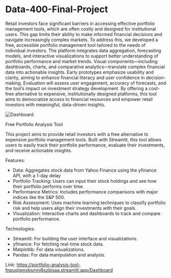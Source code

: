 # Data-400-Final-Project
Retail investors face significant barriers in accessing effective portfolio management tools, which are often costly and designed for institutional users. This gap limits their ability to make informed financial decisions and navigate increasingly complex markets. To address this, we developed a free, accessible portfolio management tool tailored to the needs of individual investors. The platform integrates data aggregation, forecasting models, and interactive visualizations to support better understanding of portfolio performance and market trends. Visual components—including dashboards, charts, and comparative analytics—translate complex financial data into actionable insights. Early prototypes emphasize usability and clarity, aiming to enhance financial literacy and user confidence in decision-making. Evaluation will assess user engagement, accuracy of forecasts, and the tool’s impact on investment strategy development. By offering a cost-free alternative to expensive, institutionally designed platforms, this tool aims to democratize access to financial resources and empower retail investors with meaningful, data-driven insights.

![Dashboard](https://github.com/user-attachments/assets/6c6a9e1d-60c9-4489-82c0-3dffe90c7aa2)

Free Portfolio Analysis Tool

This project aims to provide retail investors with a free alternative to expensive portfolio management tools.
Built with Streamlit, this tool allows users to easily track their portfolio performance, evaluate their investments, and receive actionable insights.

Features:
- Data: Aggregates stock data from Yahoo Finance using the yfinance API, with a 1-day delay
- Portfolio Tracking: Users can input their stock holdings and see how their portfolio performs over time.
- Performance Metrics: Includes performance comparisons with major indices like the S&P 500.
- Risk Assessment: Uses machine learning techniques to classify portfolio risk and help users align their investments with their goals.
- Visualization: Interactive charts and dashboards to track and compare portfolio performance.

Technologies:
- Streamlit: For building the user interface and visualizations.
- yfinance: For fetching real-time stock data.
- Matplotlib: For data visualizations.
- Pandas: For data manipulation and analysis.

Link: https://portfolio-analysis-tool-fnpuqigmxbsmnj6szbisaa.streamlit.app/Dashboard
